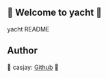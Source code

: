 ## 👋 Welcome to yacht 🚀  

yacht README  
  
  
## Author  

🤖 casjay: [Github](https://github.com/casjay) 🤖  
